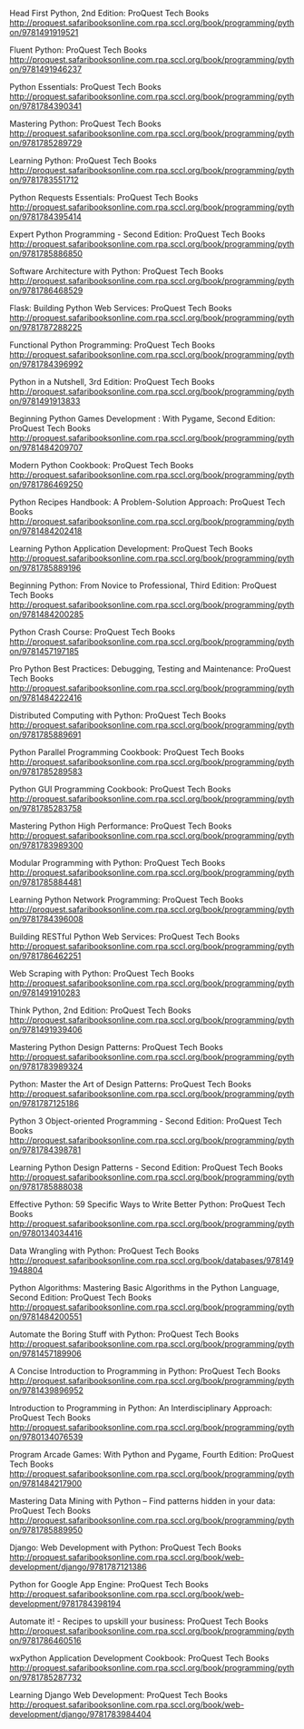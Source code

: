 Head First Python, 2nd Edition: ProQuest Tech Books
http://proquest.safaribooksonline.com.rpa.sccl.org/book/programming/python/9781491919521

Fluent Python: ProQuest Tech Books
 http://proquest.safaribooksonline.com.rpa.sccl.org/book/programming/python/9781491946237

Python Essentials: ProQuest Tech Books
 http://proquest.safaribooksonline.com.rpa.sccl.org/book/programming/python/9781784390341

Mastering Python: ProQuest Tech Books
 http://proquest.safaribooksonline.com.rpa.sccl.org/book/programming/python/9781785289729

Learning Python: ProQuest Tech Books
 http://proquest.safaribooksonline.com.rpa.sccl.org/book/programming/python/9781783551712

Python Requests Essentials: ProQuest Tech Books
 http://proquest.safaribooksonline.com.rpa.sccl.org/book/programming/python/9781784395414

Expert Python Programming - Second Edition: ProQuest Tech Books
 http://proquest.safaribooksonline.com.rpa.sccl.org/book/programming/python/9781785886850

Software Architecture with Python: ProQuest Tech Books
 http://proquest.safaribooksonline.com.rpa.sccl.org/book/programming/python/9781786468529

Flask: Building Python Web Services: ProQuest Tech Books
 http://proquest.safaribooksonline.com.rpa.sccl.org/book/programming/python/9781787288225

Functional Python Programming: ProQuest Tech Books
 http://proquest.safaribooksonline.com.rpa.sccl.org/book/programming/python/9781784396992

Python in a Nutshell, 3rd Edition: ProQuest Tech Books
 http://proquest.safaribooksonline.com.rpa.sccl.org/book/programming/python/9781491913833

Beginning Python Games Development : With Pygame, Second Edition: ProQuest Tech Books
 http://proquest.safaribooksonline.com.rpa.sccl.org/book/programming/python/9781484209707

Modern Python Cookbook: ProQuest Tech Books
 http://proquest.safaribooksonline.com.rpa.sccl.org/book/programming/python/9781786469250

Python Recipes Handbook: A Problem-Solution Approach: ProQuest Tech Books
 http://proquest.safaribooksonline.com.rpa.sccl.org/book/programming/python/9781484202418

Learning Python Application Development: ProQuest Tech Books
 http://proquest.safaribooksonline.com.rpa.sccl.org/book/programming/python/9781785889196

Beginning Python: From Novice to Professional, Third Edition: ProQuest Tech Books
 http://proquest.safaribooksonline.com.rpa.sccl.org/book/programming/python/9781484200285

Python Crash Course: ProQuest Tech Books
 http://proquest.safaribooksonline.com.rpa.sccl.org/book/programming/python/9781457197185

Pro Python Best Practices: Debugging, Testing and Maintenance: ProQuest Tech Books
 http://proquest.safaribooksonline.com.rpa.sccl.org/book/programming/python/9781484222416

Distributed Computing with Python: ProQuest Tech Books
 http://proquest.safaribooksonline.com.rpa.sccl.org/book/programming/python/9781785889691

Python Parallel Programming Cookbook: ProQuest Tech Books
 http://proquest.safaribooksonline.com.rpa.sccl.org/book/programming/python/9781785289583

Python GUI Programming Cookbook: ProQuest Tech Books
 http://proquest.safaribooksonline.com.rpa.sccl.org/book/programming/python/9781785283758

Mastering Python High Performance: ProQuest Tech Books
 http://proquest.safaribooksonline.com.rpa.sccl.org/book/programming/python/9781783989300

Modular Programming with Python: ProQuest Tech Books
 http://proquest.safaribooksonline.com.rpa.sccl.org/book/programming/python/9781785884481

Learning Python Network Programming: ProQuest Tech Books
 http://proquest.safaribooksonline.com.rpa.sccl.org/book/programming/python/9781784396008

Building RESTful Python Web Services: ProQuest Tech Books
 http://proquest.safaribooksonline.com.rpa.sccl.org/book/programming/python/9781786462251

Web Scraping with Python: ProQuest Tech Books
 http://proquest.safaribooksonline.com.rpa.sccl.org/book/programming/python/9781491910283

Think Python, 2nd Edition: ProQuest Tech Books
 http://proquest.safaribooksonline.com.rpa.sccl.org/book/programming/python/9781491939406

Mastering Python Design Patterns: ProQuest Tech Books
 http://proquest.safaribooksonline.com.rpa.sccl.org/book/programming/python/9781783989324

Python: Master the Art of Design Patterns: ProQuest Tech Books
 http://proquest.safaribooksonline.com.rpa.sccl.org/book/programming/python/9781787125186

Python 3 Object-oriented Programming - Second Edition: ProQuest Tech Books
 http://proquest.safaribooksonline.com.rpa.sccl.org/book/programming/python/9781784398781

Learning Python Design Patterns - Second Edition: ProQuest Tech Books
 http://proquest.safaribooksonline.com.rpa.sccl.org/book/programming/python/9781785888038

Effective Python: 59 Specific Ways to Write Better Python: ProQuest Tech Books
 http://proquest.safaribooksonline.com.rpa.sccl.org/book/programming/python/9780134034416

Data Wrangling with Python: ProQuest Tech Books
 http://proquest.safaribooksonline.com.rpa.sccl.org/book/databases/9781491948804

Python Algorithms: Mastering Basic Algorithms in the Python Language, Second Edition: ProQuest Tech Books
 http://proquest.safaribooksonline.com.rpa.sccl.org/book/programming/python/9781484200551

Automate the Boring Stuff with Python: ProQuest Tech Books
 http://proquest.safaribooksonline.com.rpa.sccl.org/book/programming/python/9781457189906

A Concise Introduction to Programming in Python: ProQuest Tech Books
 http://proquest.safaribooksonline.com.rpa.sccl.org/book/programming/python/9781439896952

Introduction to Programming in Python: An Interdisciplinary Approach: ProQuest Tech Books
 http://proquest.safaribooksonline.com.rpa.sccl.org/book/programming/python/9780134076539

Program Arcade Games: With Python and Pygame, Fourth Edition: ProQuest Tech Books
 http://proquest.safaribooksonline.com.rpa.sccl.org/book/programming/python/9781484217900

Mastering Data Mining with Python – Find patterns hidden in your data: ProQuest Tech Books
 http://proquest.safaribooksonline.com.rpa.sccl.org/book/programming/python/9781785889950

Django: Web Development with Python: ProQuest Tech Books
 http://proquest.safaribooksonline.com.rpa.sccl.org/book/web-development/django/9781787121386

Python for Google App Engine: ProQuest Tech Books
 http://proquest.safaribooksonline.com.rpa.sccl.org/book/web-development/9781784398194


Automate it! - Recipes to upskill your business: ProQuest Tech Books
 http://proquest.safaribooksonline.com.rpa.sccl.org/book/programming/python/9781786460516

wxPython Application Development Cookbook: ProQuest Tech Books
 http://proquest.safaribooksonline.com.rpa.sccl.org/book/programming/python/9781785287732

Learning Django Web Development: ProQuest Tech Books
 http://proquest.safaribooksonline.com.rpa.sccl.org/book/web-development/django/9781783984404




